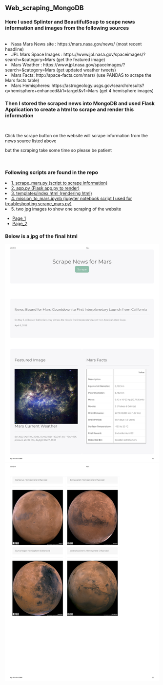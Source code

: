## Web_scraping_MongoDB
### Here I used Splinter and BeautifulSoup to scape news information and images from the following sources
<br />
<li>Nasa Mars News site : https://mars.nasa.gov/news/ (most recent headline)</li>
<li>JPL Mars Space Images  : https://www.jpl.nasa.gov/spaceimages/?search=&category=Mars (get the featured image)</li>
<li>Mars Weather : https://www.jpl.nasa.gov/spaceimages/?search=&category=Mars (get updated weather tweets)</li>
<li>Mars Facts: http://space-facts.com/mars/ (use PANDAS to scrape the Mars facts table)</li>
<li>Mars Hemispheres: https://astrogeology.usgs.gov/search/results?q=hemisphere+enhanced&k1=target&v1=Mars (get 4 hemisphere images)</li>

### Then I stored the scraped news into MongoDB and used Flask Application to create a html to scrape and render this information</br>
<br />
<p>Click the scrape button on the website will scrape information from the news source listed above</p>
<p>but the scraping take some time so please be patient</p>
<br />

### Following scripts are found in the repo
<li><a href="https://github.com/yizhiyin86/Web_scraping_MongoDB/blob/master/scrape_mars.py">1. scrape_mars.py (script to scrape information)</a></li>
<li><a href="https://github.com/yizhiyin86/Web_scraping_MongoDB/blob/master/app.py">2. app.py (Flask app.py to render)</a></li>
<li><a href="https://github.com/yizhiyin86/Web_scraping_MongoDB/tree/master/templates">3. templates/index.html (rendering html)</a></li>
<li><a href="https://github.com/yizhiyin86/Web_scraping_MongoDB/blob/master/mission_to_mars.ipynb">4. mission_to_mars.ipynb (jupyter notebook script I used for troubleshooting scrape_mars.py)</a></li>
<li>5. two jpg images to show one scraping of the website</li>
  <ul>
  <li><a href="https://github.com/yizhiyin86/Web_scraping_MongoDB/blob/master/Mars_webpage_1.jpg">Page_1</a></li>
  <li><a href="https://github.com/yizhiyin86/Web_scraping_MongoDB/blob/master/Mars_webpage_2.jpg">Page_2</a></li>
  </ul>

### Below is a jpg of the final html 
![Mars html](Mars_webpage_1.jpg?raw=true "Mars webpage 1")
![Mars html](Mars_webpage_2.jpg?raw=true "Mars webpage 2")




